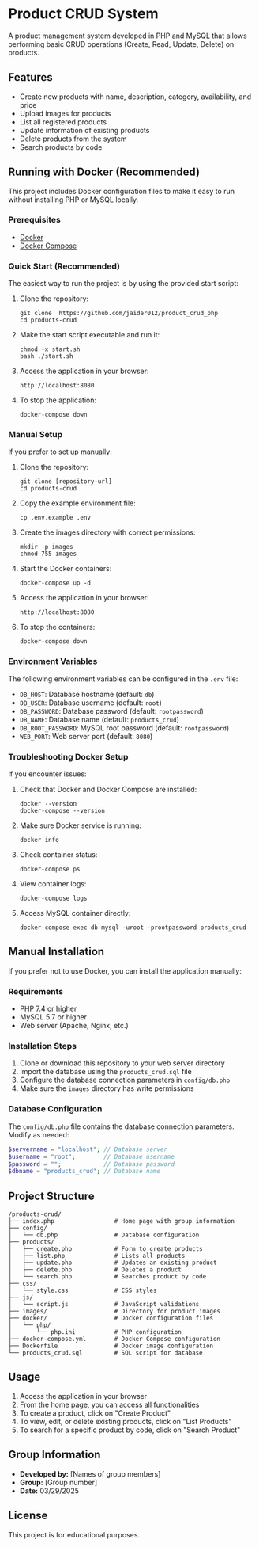 # Product CRUD System

A product management system developed in PHP and MySQL that allows performing basic CRUD operations (Create, Read, Update, Delete) on products.

## Features

- Create new products with name, description, category, availability, and price
- Upload images for products
- List all registered products
- Update information of existing products
- Delete products from the system
- Search products by code

## Running with Docker (Recommended)

This project includes Docker configuration files to make it easy to run without installing PHP or MySQL locally.

### Prerequisites

- [Docker](https://docs.docker.com/get-docker/)
- [Docker Compose](https://docs.docker.com/compose/install/)

### Quick Start (Recommended)

The easiest way to run the project is by using the provided start script:

1. Clone the repository:
   ```
   git clone  https://github.com/jaider012/product_crud_php
   cd products-crud
   ```

2. Make the start script executable and run it:
   ```
   chmod +x start.sh
   bash ./start.sh
   ```

3. Access the application in your browser:
   ```
   http://localhost:8080
   ```

4. To stop the application:
   ```
   docker-compose down
   ```

### Manual Setup

If you prefer to set up manually:

1. Clone the repository:
   ```
   git clone [repository-url]
   cd products-crud
   ```

2. Copy the example environment file:
   ```
   cp .env.example .env
   ```

3. Create the images directory with correct permissions:
   ```
   mkdir -p images
   chmod 755 images
   ```

4. Start the Docker containers:
   ```
   docker-compose up -d
   ```

5. Access the application in your browser:
   ```
   http://localhost:8080
   ```

6. To stop the containers:
   ```
   docker-compose down
   ```

### Environment Variables

The following environment variables can be configured in the `.env` file:

- `DB_HOST`: Database hostname (default: `db`)
- `DB_USER`: Database username (default: `root`)
- `DB_PASSWORD`: Database password (default: `rootpassword`)
- `DB_NAME`: Database name (default: `products_crud`)
- `DB_ROOT_PASSWORD`: MySQL root password (default: `rootpassword`)
- `WEB_PORT`: Web server port (default: `8080`)

### Troubleshooting Docker Setup

If you encounter issues:

1. Check that Docker and Docker Compose are installed:
   ```
   docker --version
   docker-compose --version
   ```

2. Make sure Docker service is running:
   ```
   docker info
   ```

3. Check container status:
   ```
   docker-compose ps
   ```

4. View container logs:
   ```
   docker-compose logs
   ```

5. Access MySQL container directly:
   ```
   docker-compose exec db mysql -uroot -prootpassword products_crud
   ```

## Manual Installation

If you prefer not to use Docker, you can install the application manually:

### Requirements

- PHP 7.4 or higher
- MySQL 5.7 or higher
- Web server (Apache, Nginx, etc.)

### Installation Steps

1. Clone or download this repository to your web server directory
2. Import the database using the `products_crud.sql` file
3. Configure the database connection parameters in `config/db.php`
4. Make sure the `images` directory has write permissions

### Database Configuration

The `config/db.php` file contains the database connection parameters. Modify as needed:

```php
$servername = "localhost"; // Database server
$username = "root";        // Database username
$password = "";            // Database password
$dbname = "products_crud"; // Database name
```

## Project Structure

```
/products-crud/
├── index.php                 # Home page with group information
├── config/
│   └── db.php                # Database configuration
├── products/
│   ├── create.php            # Form to create products
│   ├── list.php              # Lists all products
│   ├── update.php            # Updates an existing product
│   ├── delete.php            # Deletes a product
│   └── search.php            # Searches product by code
├── css/
│   └── style.css             # CSS styles
├── js/
│   └── script.js             # JavaScript validations
├── images/                   # Directory for product images
├── docker/                   # Docker configuration files
│   └── php/
│       └── php.ini           # PHP configuration
├── docker-compose.yml        # Docker Compose configuration
├── Dockerfile                # Docker image configuration
└── products_crud.sql         # SQL script for database
```

## Usage

1. Access the application in your browser
2. From the home page, you can access all functionalities
3. To create a product, click on "Create Product"
4. To view, edit, or delete existing products, click on "List Products"
5. To search for a specific product by code, click on "Search Product"

## Group Information

- **Developed by:** [Names of group members]
- **Group:** [Group number]
- **Date:** 03/29/2025

## License

This project is for educational purposes. 